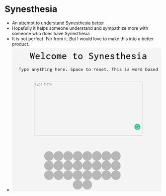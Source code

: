 # Synesthesia
- An attempt to understand Synesthesia better
- Hopefully it helps someone understand and sympathize more with someone who does have Synesthesia
- It is not perfect. Far from it. But I would love to make this into a better product.
- ![Syn](syn.gif)
